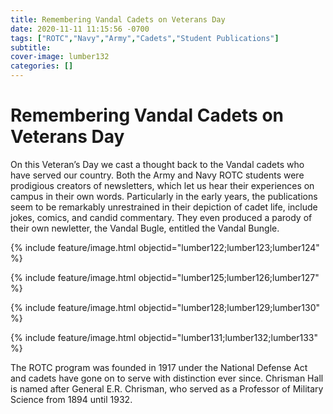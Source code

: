 ```yaml
---
title: Remembering Vandal Cadets on Veterans Day
date: 2020-11-11 11:15:56 -0700
tags: ["ROTC","Navy","Army","Cadets","Student Publications"]
subtitle: 
cover-image: lumber132
categories: []
---
```

# Remembering Vandal Cadets on Veterans Day
On this Veteran’s Day we cast a thought back to the Vandal cadets who have served our country. Both the Army and Navy ROTC students were prodigious creators of newsletters, which let us hear their experiences on campus in their own words. Particularly in the early years, the publications seem to be remarkably unrestrained in their depiction of cadet life, include jokes, comics, and candid commentary. They even produced a parody of their own newletter, the Vandal Bugle, entitled the Vandal Bungle. 

{% include feature/image.html objectid="lumber122;lumber123;lumber124" %} 

{% include feature/image.html objectid="lumber125;lumber126;lumber127" %} 

{% include feature/image.html objectid="lumber128;lumber129;lumber130" %} 

{% include feature/image.html objectid="lumber131;lumber132;lumber133" %} 


The ROTC program was founded in 1917 under the National Defense Act and cadets have gone on to serve with distinction ever since. Chrisman Hall is named after General E.R. Chrisman, who served as a Professor of Military Science from 1894 until 1932.
